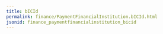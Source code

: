 ```yaml
---
title: bICId
permalink: finance/PaymentFinancialInstitution.bICId.html
jsonid: finance_paymentfinancialinstitution_bicid
---
```

